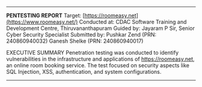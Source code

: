 ************************************************************************************************************************************************
**PENTESTING REPORT**
Target: [https://roomeasy.net](https://www.roomeasy.net/)
Conducted at: CDAC Software Training and Development Centre, Thiruvananthapuram
Guided by: Jayaram P Sir, Senior Cyber Security Specialist
Submitted by:
Pushkar Zend (PRN: 240860940032)
Ganesh Shelke (PRN: 240860940017)

EXECUTIVE SUMMARY
Penetration testing was conducted to identify vulnerabilities in the infrastructure and applications of https://roomeasy.net, 
an online room booking service. The test focused on security aspects like SQL Injection, XSS, authentication, and system configurations.
*************************************************************************************************************************************************

